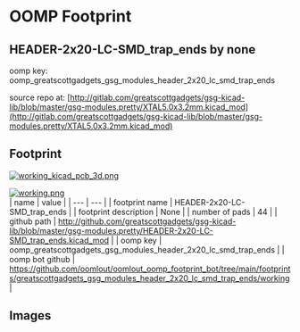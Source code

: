 # OOMP Footprint  
## HEADER-2x20-LC-SMD_trap_ends  by none  
  
oomp key: oomp_greatscottgadgets_gsg_modules_header_2x20_lc_smd_trap_ends  
  
source repo at: [http://gitlab.com/greatscottgadgets/gsg-kicad-lib/blob/master/gsg-modules.pretty/XTAL5.0x3.2mm.kicad_mod](http://gitlab.com/greatscottgadgets/gsg-kicad-lib/blob/master/gsg-modules.pretty/XTAL5.0x3.2mm.kicad_mod)  
## Footprint  
  
[![working_kicad_pcb_3d.png](working_kicad_pcb_3d_600.png)](working_kicad_pcb_3d.png)  
  
[![working.png](working_600.png)](working.png)  
| name | value | 
| --- | --- | 
| footprint name | HEADER-2x20-LC-SMD_trap_ends | 
| footprint description | None | 
| number of pads | 44 | 
| github path | http://github.com/greatscottgadgets/gsg-kicad-lib/blob/master/gsg-modules.pretty/HEADER-2x20-LC-SMD_trap_ends.kicad_mod | 
| oomp key | oomp_greatscottgadgets_gsg_modules_header_2x20_lc_smd_trap_ends | 
| oomp bot github | https://github.com/oomlout/oomlout_oomp_footprint_bot/tree/main/footprints/greatscottgadgets_gsg_modules_header_2x20_lc_smd_trap_ends/working | 
## Images  

